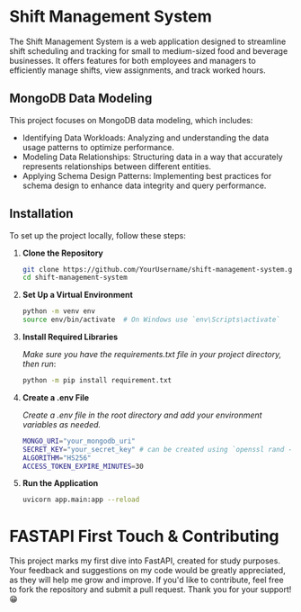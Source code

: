 # Shift Management System

The Shift Management System is a web application designed to streamline shift scheduling and tracking for small to medium-sized food and beverage businesses. It offers features for both employees and managers to efficiently manage shifts, view assignments, and track worked hours.

## MongoDB Data Modeling
This project focuses on MongoDB data modeling, which includes:

- Identifying Data Workloads: Analyzing and understanding the data usage patterns to optimize performance.
- Modeling Data Relationships: Structuring data in a way that accurately represents relationships between different entities.
- Applying Schema Design Patterns: Implementing best practices for schema design to enhance data integrity and query performance.


## Installation

To set up the project locally, follow these steps:

1. **Clone the Repository**
   ```bash
   git clone https://github.com/YourUsername/shift-management-system.git
   cd shift-management-system
   ```
2. **Set Up a Virtual Environment**
   ```bash
   python -m venv env
   source env/bin/activate  # On Windows use `env\Scripts\activate`
   ```
3. **Install Required Libraries**
   
   *Make sure you have the requirements.txt file in your project directory, then run*:
   ```bash
   python -m pip install requirement.txt
   ```
5. **Create a .env File**
   
   *Create a .env file in the root directory and add your environment variables as needed.*
   ```bash
   MONGO_URI="your_mongodb_uri"
   SECRET_KEY="your_secret_key" # can be created using `openssl rand -hex 32`, used for generating JWT tokens
   ALGORITHM="HS256"
   ACCESS_TOKEN_EXPIRE_MINUTES=30
   ```
7. **Run the Application**
   ```bash
   uvicorn app.main:app --reload
   ```

   
# FASTAPI First Touch & Contributing
This project marks my first dive into FastAPI, created for study purposes. Your feedback and suggestions on my code would be greatly appreciated, as they will help me grow and improve. If you'd like to contribute, feel free to fork the repository and submit a pull request. Thank you for your support! 😁
